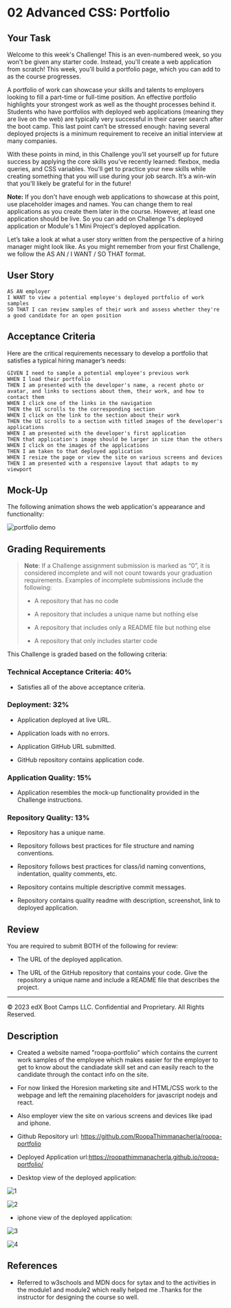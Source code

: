 # 02 Advanced CSS: Portfolio

## Your Task

Welcome to this week's Challenge! This is an even-numbered week, so you won't be given any starter code. Instead, you'll create a web application from scratch! This week, you'll build a portfolio page, which you can add to as the course progresses.

A portfolio of work can showcase your skills and talents to employers looking to fill a part-time or full-time position. An effective portfolio highlights your strongest work as well as the thought processes behind it. Students who have portfolios with deployed web applications (meaning they are live on the web) are typically very successful in their career search after the boot camp. This last point can’t be stressed enough: having several deployed projects is a minimum requirement to receive an initial interview at many companies.

With these points in mind, in this Challenge you’ll set yourself up for future success by applying the core skills you've recently learned: flexbox, media queries, and CSS variables. You'll get to practice your new skills while creating something that you will use during your job search. It’s a win-win that you'll likely be grateful for in the future!

**Note:** If you don't have enough web applications to showcase at this point, use placeholder images and names. You can change them to real applications as you create them later in the course. However, at least one application should be live. So you can add on Challenge 1's deployed application or Module's 1 Mini Project's deployed application.

Let’s take a look at what a user story written from the perspective of a hiring manager might look like. As you might remember from your first Challenge, we follow the AS AN / I WANT / SO THAT format.

## User Story

```
AS AN employer
I WANT to view a potential employee's deployed portfolio of work samples
SO THAT I can review samples of their work and assess whether they're a good candidate for an open position
```

## Acceptance Criteria

Here are the critical requirements necessary to develop a portfolio that satisfies a typical hiring manager’s needs:

```
GIVEN I need to sample a potential employee's previous work
WHEN I load their portfolio
THEN I am presented with the developer's name, a recent photo or avatar, and links to sections about them, their work, and how to contact them
WHEN I click one of the links in the navigation
THEN the UI scrolls to the corresponding section
WHEN I click on the link to the section about their work
THEN the UI scrolls to a section with titled images of the developer's applications
WHEN I am presented with the developer's first application
THEN that application's image should be larger in size than the others
WHEN I click on the images of the applications
THEN I am taken to that deployed application
WHEN I resize the page or view the site on various screens and devices
THEN I am presented with a responsive layout that adapts to my viewport
```

## Mock-Up

The following animation shows the web application's appearance and functionality:

![portfolio demo](./Assets/02-advanced-css-homework-demo.gif)

## Grading Requirements

> **Note**: If a Challenge assignment submission is marked as “0”, it is considered incomplete and will not count towards your graduation requirements. Examples of incomplete submissions include the following:
>
> - A repository that has no code
>
> - A repository that includes a unique name but nothing else
>
> - A repository that includes only a README file but nothing else
>
> - A repository that only includes starter code

This Challenge is graded based on the following criteria:

### Technical Acceptance Criteria: 40%

- Satisfies all of the above acceptance criteria.

### Deployment: 32%

- Application deployed at live URL.

- Application loads with no errors.

- Application GitHub URL submitted.

- GitHub repository contains application code.

### Application Quality: 15%

- Application resembles the mock-up functionality provided in the Challenge instructions.

### Repository Quality: 13%

- Repository has a unique name.

- Repository follows best practices for file structure and naming conventions.

- Repository follows best practices for class/id naming conventions, indentation, quality comments, etc.

- Repository contains multiple descriptive commit messages.

- Repository contains quality readme with description, screenshot, link to deployed application.

## Review

You are required to submit BOTH of the following for review:

- The URL of the deployed application.

- The URL of the GitHub repository that contains your code. Give the repository a unique name and include a README file that describes the project.

---

© 2023 edX Boot Camps LLC. Confidential and Proprietary. All Rights Reserved.

## Description

- Created a website named "roopa-portfolio" which contains the current work samples of the employee which makes easier for the employer to get to know about the candiadate skill set and can easily reach to the candidate through the contact info on the site.

* For now linked the Horesion marketing site and HTML/CSS work to the webpage and left the remaining placeholders for javascript nodejs and react.

- Also employer view the site on various screens and devices like ipad and iphone.

* Github Repository url: https://github.com/RoopaThimmanacherla/roopa-portfolio

* Deployed Application url:https://roopathimmanacherla.github.io/roopa-portfolio/

* Desktop view of the deployed application:

![1](https://github.com/RoopaThimmanacherla/roopa-portfolio/assets/144958836/15a8def4-0d31-4514-9d0d-1128319e4309)

![2](https://github.com/RoopaThimmanacherla/roopa-portfolio/assets/144958836/4df9e2a7-8d46-4883-8f23-8e8fd7a0b3ba)

- iphone view of the deployed application:

![3](https://github.com/RoopaThimmanacherla/roopa-portfolio/assets/144958836/9e5e2b6a-7807-400f-8013-f4583ecdef01)

![4](https://github.com/RoopaThimmanacherla/roopa-portfolio/assets/144958836/d815c3ac-7cc2-4cdc-8382-2ed4bef0ee03)

## References

- Referred to w3schools and MDN docs for sytax and to the activities in the module1 and module2 which really helped me .Thanks for the instructor for designing the course so well.
